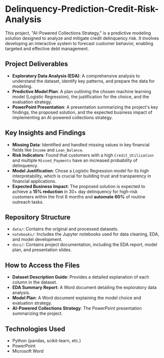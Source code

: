 # Delinquency-Prediction-Credit-Risk-Analysis
This project, "AI-Powered Collections Strategy," is a predictive modeling solution designed to analyze and mitigate credit delinquency risk. It involves developing an interactive system to forecast customer behavior, enabling targeted and effective debt management.



## Project Deliverables

* **Exploratory Data Analysis (EDA)**: A comprehensive analysis to understand the dataset, identify key patterns, and prepare the data for modeling.
* **Predictive Model Plan**: A plan outlining the chosen machine learning model (Logistic Regression), the justification for the choice, and the evaluation strategy.
* **PowerPoint Presentation**: A presentation summarizing the project's key findings, the proposed solution, and the expected business impact of implementing an AI-powered collections strategy.

## Key Insights and Findings

* **Missing Data**: Identified and handled missing values in key financial fields like `Income` and `Loan_Balance`.
* **Risk Indicators**: Found that customers with a high `Credit_Utilization` and multiple `Missed_Payments` have an increased probability of delinquency.
* **Model Justification**: Chose a Logistic Regression model for its high interpretability, which is crucial for building trust and transparency in financial applications.
* **Expected Business Impact**: The proposed solution is expected to achieve a **15% reduction** in 30+ day delinquency for high-risk customers within the first 6 months and **automate 60%** of routine outreach tasks.

## Repository Structure

* `data/`: Contains the original and processed datasets.
* `notebooks/`: Includes the Jupyter notebooks used for data cleaning, EDA, and model development.
* `docs/`: Contains project documentation, including the EDA report, model plan, and presentation slides.

## How to Access the Files

* **Dataset Description Guide**: Provides a detailed explanation of each column in the dataset.
* **EDA Summary Report**: A Word document detailing the exploratory data analysis.
* **Model Plan**: A Word document explaining the model choice and evaluation strategy.
* **AI-Powered Collections Strategy**: The PowerPoint presentation summarizing the project.

## Technologies Used

* Python (pandas, scikit-learn, etc.)
* PowerPoint
* Microsoft Word




